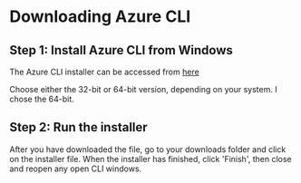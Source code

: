 # Downloading Azure CLI

## Step 1: Install Azure CLI from Windows
The Azure CLI installer can be accessed from [here](https://learn.microsoft.com/en-us/cli/azure/install-azure-cli-windows?tabs=azure-cli#install-or-update)

Choose either the 32-bit or 64-bit version, depending on your system. I chose the 64-bit. 

## Step 2: Run the installer
After you have downloaded the file, go to your downloads folder and click on the installer file. When the installer has finished, click 'Finish', then close and reopen any open CLI windows. 
